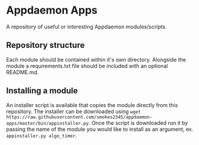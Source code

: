 # Appdaemon Apps
A repository of useful or interesting Appdaemon modules/scripts.  

## Repository structure
Each module should be contained within it's own directory.  Alongside the module a requirements.txt file should be included with an optional README.md.  

## Installing a module
An installer script is available that copies the module directly from this repository.  The installer can be downloaded using `wget https://raw.githubusercontent.com/smokes2345/appdaemon-apps/master/bin/appinstaller.py`.  Once the script is downloaded run it by passing the name of the module you would like to install as an argument, ex. `appinstaller.py algo_timer`.  
